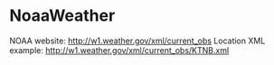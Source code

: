 NoaaWeather
===========

NOAA website: http://w1.weather.gov/xml/current_obs
Location XML example: http://w1.weather.gov/xml/current_obs/KTNB.xml
